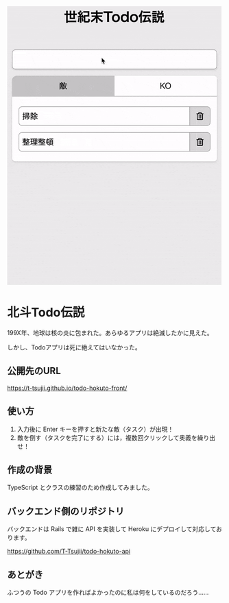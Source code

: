 ![todo-gif](/todo.gif)

# 北斗Todo伝説

199X年、地球は核の炎に包まれた。あらゆるアプリは絶滅したかに見えた。

しかし、Todoアプリは死に絶えてはいなかった。

## 公開先のURL

https://t-tsujii.github.io/todo-hokuto-front/

## 使い方

1. 入力後に Enter キーを押すと新たな敵（タスク）が出現！
1. 敵を倒す（タスクを完了にする）には，複数回クリックして奥義を繰り出せ！

## 作成の背景

TypeScript とクラスの練習のため作成してみました。

## バックエンド側のリポジトリ

バックエンドは Rails で雑に API を実装して Heroku にデプロイして対応しております。

https://github.com/T-Tsujii/todo-hokuto-api

## あとがき

ふつうの Todo アプリを作ればよかったのに私は何をしているのだろう……
